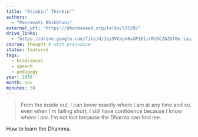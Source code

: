 ```yaml
---
title: "Stinkin’ Thinkin’"
authors:
  - "Pannavati Bhikkhuni"
external_url: "https://dharmaseed.org/talks/53529/"
drive_links:
  - "https://drive.google.com/file/d/1ey9VCnpV6xXP1ElzrRtDCZAZGf6e-iau/view?usp=drivesdk"
course: thought # with prejudice
status: featured
tags:
  - hindrances
  - speech
  - pedagogy
year: 2018
month: nov
minutes: 50
---
```


> From the inside out, I can know exactly where I am at any time
and so, even when I'm falling short, I still have confidence because I know where I am.
I'm not lost because the Dharma can find me.

How to learn the Dhamma.

